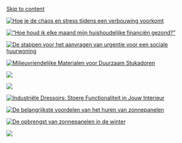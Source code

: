 [Skip to content](https://www.myhomeservices.nl/#content)

[![Hoe je de chaos en stress tijdens een verbouwing voorkomt](https://www.myhomeservices.nl/wp-content/uploads/2024/09/charlesdeluvio-PhzkzL7bHHs-unsplash-500x400.jpg)](https://www.myhomeservices.nl/hoe-je-de-chaos-en-stress-tijdens-een-verbouwing-voorkomt/)

[![“Hoe houd ik elke maand mijn huishoudelijke financiën gezond?”](https://www.myhomeservices.nl/wp-content/uploads/2024/09/tierra-mallorca-rgJ1J8SDEAY-unsplash-500x400.jpg)](https://www.myhomeservices.nl/hoe-houd-ik-elke-maand-mijn-huishoudelijke-financien-gezond/)

[![De stappen voor het aanvragen van urgentie voor een sociale huurwoning](https://www.myhomeservices.nl/wp-content/uploads/2024/05/pexels-a-darmel-7642000-scaled.jpg)](https://www.myhomeservices.nl/de-stappen-voor-het-aanvragen-van-urgentie-voor-een-sociale-huurwoning/)

[![Milieuvriendelijke Materialen voor Duurzaam Stukadoren](https://www.myhomeservices.nl/wp-content/uploads/2024/02/pexels-photo-7794434-500x400.jpeg)](https://www.myhomeservices.nl/milieuvriendelijke-materialen-voor-duurzaam-stukadoren/)

![](https://www.myhomeservices.nl/wp-content/themes/voice-blog/images/500x400.jpg)

![](https://www.myhomeservices.nl/wp-content/themes/voice-blog/images/500x400.jpg)

[![Industriële Dressoirs: Stoere Functionaliteit in Jouw Interieur](https://www.myhomeservices.nl/wp-content/uploads/2023/08/image1-500x400.jpg)](https://www.myhomeservices.nl/industriele-dressoirs-stoere-functionaliteit-in-jouw-interieur/)

[![De belangrijkste voordelen van het huren van zonnepanelen](https://www.myhomeservices.nl/wp-content/uploads/2022/01/photo-1568092775154-7fa176a29c0f-500x400.jpg)](https://www.myhomeservices.nl/de-belangrijkste-voordelen-van-het-huren-van-zonnepanelen/)

[![De opbrengst van zonnepanelen in de winter](https://www.myhomeservices.nl/wp-content/uploads/2021/12/photo-1483095348487-53dbf97d8d5b-500x400.jpg)](https://www.myhomeservices.nl/de-opbrengst-van-zonnepanelen-in-de-winter/)

![](https://www.myhomeservices.nl/wp-content/themes/voice-blog/images/500x400.jpg)